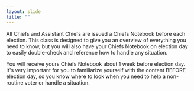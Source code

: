 ```yaml
---
layout: slide
title: ""
---
```


All Chiefs and Assistant Chiefs are issued a Chiefs Notebook before each election. This class is designed to give you an overview of everything you need to know, but you will also have your Chiefs Notebook on election day to easily double-check and reference how to handle any situation.

You will receive yours Chiefs Notebook about 1 week before election day. It's very important for you to familiarize yourself with the content BEFORE election day, so you know where to look when you need to help a non-routine voter or handle a situation.